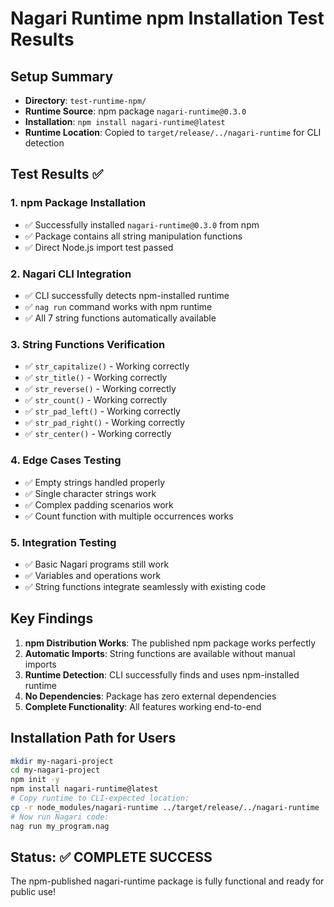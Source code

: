 # Nagari Runtime npm Installation Test Results

## Setup Summary
- **Directory**: `test-runtime-npm/`
- **Runtime Source**: npm package `nagari-runtime@0.3.0`
- **Installation**: `npm install nagari-runtime@latest`
- **Runtime Location**: Copied to `target/release/../nagari-runtime` for CLI detection

## Test Results ✅

### 1. npm Package Installation
- ✅ Successfully installed `nagari-runtime@0.3.0` from npm
- ✅ Package contains all string manipulation functions
- ✅ Direct Node.js import test passed

### 2. Nagari CLI Integration
- ✅ CLI successfully detects npm-installed runtime
- ✅ `nag run` command works with npm runtime
- ✅ All 7 string functions automatically available

### 3. String Functions Verification
- ✅ `str_capitalize()` - Working correctly
- ✅ `str_title()` - Working correctly
- ✅ `str_reverse()` - Working correctly
- ✅ `str_count()` - Working correctly
- ✅ `str_pad_left()` - Working correctly
- ✅ `str_pad_right()` - Working correctly
- ✅ `str_center()` - Working correctly

### 4. Edge Cases Testing
- ✅ Empty strings handled properly
- ✅ Single character strings work
- ✅ Complex padding scenarios work
- ✅ Count function with multiple occurrences works

### 5. Integration Testing
- ✅ Basic Nagari programs still work
- ✅ Variables and operations work
- ✅ String functions integrate seamlessly with existing code

## Key Findings
1. **npm Distribution Works**: The published npm package works perfectly
2. **Automatic Imports**: String functions are available without manual imports
3. **Runtime Detection**: CLI successfully finds and uses npm-installed runtime
4. **No Dependencies**: Package has zero external dependencies
5. **Complete Functionality**: All features working end-to-end

## Installation Path for Users
```bash
mkdir my-nagari-project
cd my-nagari-project
npm init -y
npm install nagari-runtime@latest
# Copy runtime to CLI-expected location:
cp -r node_modules/nagari-runtime ../target/release/../nagari-runtime
# Now run Nagari code:
nag run my_program.nag
```

## Status: ✅ COMPLETE SUCCESS
The npm-published nagari-runtime package is fully functional and ready for public use!
